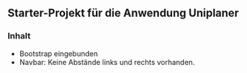 
## Starter-Projekt für die Anwendung Uniplaner


### Inhalt
- Bootstrap eingebunden
- Navbar: Keine Abstände links und rechts vorhanden.


